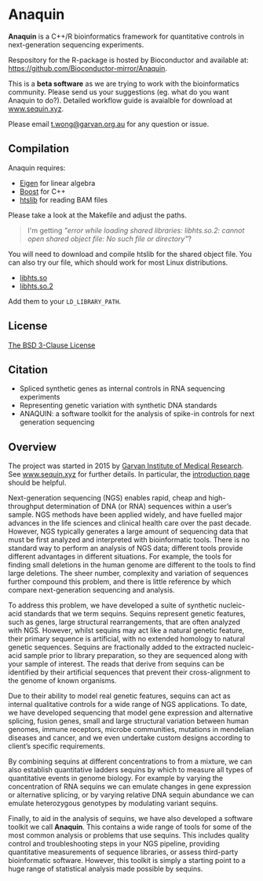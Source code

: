 # Anaquin

**Anaquin** is a C++/R bioinformatics framework for quantitative controls in next-generation sequencing experiments. 

Respository for the R-package is hosted by Bioconductor and available at: https://github.com/Bioconductor-mirror/Anaquin.

This is a **beta software** as we are trying to work with the bioinformatics community. Please send us your suggestions (eg. what do you want Anaquin to do?). Detailed workflow guide is avaialble for download at www.sequin.xyz.

Please email [t.wong@garvan.org.au](t.wong@garvan.org.au) for any question or issue.

## Compilation

Anaquin requires:

* [Eigen](http://eigen.tuxfamily.org) for linear algebra
* [Boost](http://www.boost.org/) for C++
* [htslib](https://github.com/samtools/htslib) for reading BAM files

Please take a look at the Makefile and adjust the paths.

> I'm getting *"error while loading shared libraries: libhts.so.2: cannot open shared object file: No such file or directory"*?

You will need to download and compile htslib for the shared object file. You can also try our file, which should work for most Linux distributions.

* [libhts.so](https://s3.amazonaws.com/sequins/software/libhts.so)
* [libhts.so.2](https://s3.amazonaws.com/sequins/software/libhts.so.2)

Add them to your `LD_LIBRARY_PATH`.

## License

<a href='https://opensource.org/licenses/BSD-3-Clause'>The BSD 3-Clause License</a>

## Citation

* Spliced synthetic genes as internal controls in RNA sequencing experiments
* Representing genetic variation with synthetic DNA standards
* ANAQUIN: a software toolkit for the analysis of spike-in controls for next generation sequencing

## Overview

The project was started in 2015 by <a href='https://www.google.com.au/url?sa=t&rct=j&q=&esrc=s&source=web&cd=1&cad=rja&uact=8&ved=0CB4QFjAAahUKEwiWt5b-7p3IAhWEjJQKHcxhDMg&url=http%3A%2F%2Fwww.garvan.org.au%2F&usg=AFQjCNF03pFvjJsIYqEbmxMV3SBTC5PJxg&sig2=jxHlEHfy_CNSJ4cZyVfvVQ'>Garvan Institute of Medical Research</a>. See <a href='http://www.sequin.xyz'>www.sequin.xyz</a> for further details. In particular, the <a href='www.sequin.xyz/about/introduction/'>introduction page</a> should be helpful.

Next-generation sequencing (NGS) enables rapid, cheap and high-throughput determination of DNA (or RNA) sequences within a user’s sample. NGS methods have been applied widely, and have fuelled major advances in the life sciences and clinical health care over the past decade. However, NGS typically generates a large amount of sequencing data that must be first analyzed and interpreted with bioinformatic tools. There is no standard way to perform an analysis of NGS data; different tools provide different advantages in different situations. For example, the tools for finding small deletions in the human genome are different to the tools to find large deletions. The sheer number, complexity and variation of sequences further compound this problem, and there is little reference by which compare next-generation sequencing and analysis.

To address this problem, we have developed a suite of synthetic nucleic-acid standards that we term sequins. Sequins represent genetic features, such as genes, large structural rearrangements, that are often analyzed with NGS. However, whilst sequins may act like a natural genetic feature, their primary sequence is artificial, with no extended homology to natural genetic sequences. Sequins are fractionally added to the extracted nucleic-acid sample prior to library preparation, so they are sequenced along with your sample of interest. The reads that derive from sequins can be identified by their artificial sequences that prevent their cross-alignment to the genome of known organisms. 

Due to their ability to model real genetic features, sequins can act as internal qualitative controls for a wide range of NGS applications. To date, we have developed sequencing that model gene expression and alternative splicing, fusion genes, small and large structural variation between human genomes, immune receptors, microbe communities, mutations in mendelian diseases and cancer, and we even undertake custom designs according to client’s specific requirements.

By combining sequins at different concentrations to from a mixture, we can also establish quantitative ladders sequins by which to measure all types of quantitative events in genome biology. For example by varying the concentration of RNA sequins we can emulate changes in gene expression or alternative splicing, or by varying relative DNA sequin abundance we can emulate heterozygous genotypes by modulating variant sequins.

Finally, to aid in the analysis of sequins, we have also developed a software toolkit we call <b>Anaquin</b>. This contains a wide range of tools for some of the most common analysis or problems that use sequins. This includes quality control and troubleshooting steps in your NGS pipeline, providing quantitative measurements of sequence libraries, or assess third-party bioinformatic software. However, this toolkit is simply a starting point to a huge range of statistical analysis made possible by sequins.
